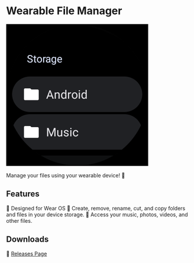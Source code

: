 # Wearable File Manager

![Wearable File Manager](screenshots/Screenshot_20230903_000846.png)

Manage your files using your wearable device! 📁

## Features

🔹 Designed for Wear OS
🔹 Create, remove, rename, cut, and copy folders and files in your device storage.
🔹 Access your music, photos, videos, and other files.

## Downloads

🔹 [Releases Page](https://github.com/dertefter/WearFiles/releases)